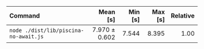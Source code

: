 | Command | Mean [s] | Min [s] | Max [s] | Relative |
|:---|---:|---:|---:|---:|
| `node ./dist/lib/piscina-no-await.js` | 7.970 ± 0.602 | 7.544 | 8.395 | 1.00 |

